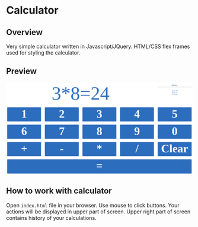 # Calculator

## Overview

Very simple calculator written in Javascript/JQuery. HTML/CSS flex frames used for styling the calculator. 

## Preview

![calculator.png](calculator.png)

## How to work with calculator

Open `index.html` file in your browser. Use mouse to click buttons. Your actions will be displayed in upper part of screen. Upper right part of screen contains history of your calculations. 